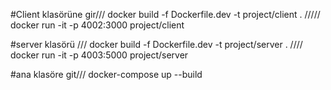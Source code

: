 #Client klasörüne gir/// docker build -f Dockerfile.dev -t project/client . ///// docker run -it -p 4002:3000 project/client

#server klasörü /// docker build -f Dockerfile.dev -t project/server . //// docker run -it -p 4003:5000 project/server

#ana klasöre git/// docker-compose up --build